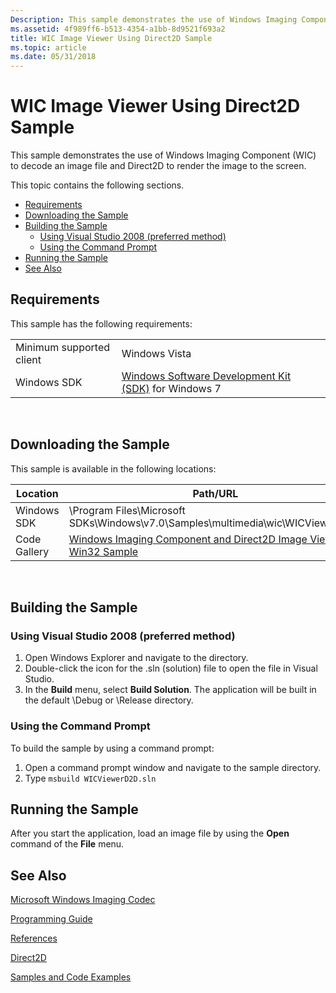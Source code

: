 ```yaml
---
Description: This sample demonstrates the use of Windows Imaging Component (WIC) to decode an image file and Direct2D to render the image to the screen.
ms.assetid: 4f989ff6-b513-4354-a1bb-8d9521f693a2
title: WIC Image Viewer Using Direct2D Sample
ms.topic: article
ms.date: 05/31/2018
---
```


# WIC Image Viewer Using Direct2D Sample

This sample demonstrates the use of Windows Imaging Component (WIC) to decode an image file and Direct2D to render the image to the screen.

This topic contains the following sections.

-   [Requirements](#requirements)
-   [Downloading the Sample](#downloading-the-sample)
-   [Building the Sample](#building-the-sample)
    -   [Using Visual Studio 2008 (preferred method)](#using-visual-studio-2008-preferred-method)
    -   [Using the Command Prompt](#using-the-command-prompt)
-   [Running the Sample](#running-the-sample)
-   [See Also](#see-also)

## Requirements

This sample has the following requirements:



|                          |                                                                                                         |
|--------------------------|---------------------------------------------------------------------------------------------------------|
| Minimum supported client | Windows Vista                                                                                           |
| Windows SDK              | [Windows Software Development Kit (SDK)](https://go.microsoft.com/fwlink/p/?linkid=129787) for Windows 7 |



 

## Downloading the Sample

This sample is available in the following locations:



| Location     | Path/URL                                                                                                                               |
|--------------|----------------------------------------------------------------------------------------------------------------------------------------|
| Windows SDK  | \\Program Files\\Microsoft SDKs\\Windows\\v7.0\\Samples\\multimedia\\wic\\WICViewerD2D\\                                               |
| Code Gallery | [Windows Imaging Component and Direct2D Image Viewer Win32 Sample](https://code.msdn.microsoft.com/Windows-Imaging-Component-c5191dfc) |



 

## Building the Sample

### Using Visual Studio 2008 (preferred method)

1.  Open Windows Explorer and navigate to the directory.
2.  Double-click the icon for the .sln (solution) file to open the file in Visual Studio.
3.  In the **Build** menu, select **Build Solution**. The application will be built in the default \\Debug or \\Release directory.

### Using the Command Prompt

To build the sample by using a command prompt:

1.  Open a command prompt window and navigate to the sample directory.
2.  Type `msbuild WICViewerD2D.sln`

## Running the Sample

After you start the application, load an image file by using the **Open** command of the **File** menu.

## See Also

[Microsoft Windows Imaging Codec](-wic-lh.md)


[Programming Guide](-wic-programming-guide.md)


[References](-wic-codec-reference.md)


[Direct2D](https://msdn.microsoft.com/library/dd370990(VS.85).aspx)


[Samples and Code Examples](-wic-samples.md)


 

 



